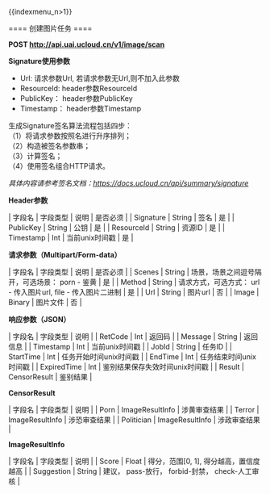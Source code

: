 {{indexmenu_n>1}}

==== 创建图片任务 ====

**POST http://api.uai.ucloud.cn/v1/image/scan**

**Signature使用参数**

- Url: 请求参数Url, 若请求参数无Url,则不加入此参数
- ResourceId: header参数ResourceId
- PublicKey： header参数PublicKey
- Timestamp： header参数Timestamp


生成Signature签名算法流程包括四步：  
（1）将请求参数按照名进行升序排列；  
（2）构造被签名参数串；  
（3）计算签名；  
（4）使用签名组合HTTP请求。  

*具体内容请参考签名文档：https://docs.ucloud.cn/api/summary/signature*

**Header参数**

| 字段名 | 字段类型 | 说明 | 是否必须 |
| Signature | String | 签名 | 是 |
| PublicKey | String | 公钥 | 是 |
| ResourceId | String | 资源ID | 是 |
| Timestamp | Int | 当前unix时间戳 | 是 |

**请求参数（Multipart/Form-data）**

| 字段名     | 字段类型    | 说明                                        | 是否必须  |
| Scenes  | String  | 场景，场景之间逗号隔开，可选场景： porn - 鉴黄               | 是     |
| Method  | String  | 请求方式，可选方式： url - 传入图片url, file - 传入图片二进制  | 是     |
| Url     | String  | 图片url                                     | 否     |
| Image   | Binary  | 图片文件                                      | 否     |

**响应参数（JSON）**

| 字段名 | 字段类型 | 说明 |
| RetCode | Int | 返回码 |
| Message | String | 返回信息 |
| Timestamp | Int | 当前unix时间戳 |
| JobId | String | 任务ID |
| StartTime | Int | 任务开始时间unix时间戳 |
| EndTime | Int | 任务结束时间unix时间戳 |
| ExpiredTime | Int | 鉴别结果保存失效时间unix时间戳 |
| Result | CensorResult | 鉴别结果 |

**CensorResult**

| 字段名         | 字段类型             | 说明    |
| Porn        | ImageResultInfo  | 涉黄审查结果  |
| Terror      | ImageResultInfo  | 涉恐审查结果  |
| Politician  | ImageResultInfo  | 涉政审查结果  |

**ImageResultInfo**

| 字段名 | 字段类型 | 说明 |
| Score | Float | 得分，范围[0, 1], 得分越高，置信度越高 |
| Suggestion | String | 建议， pass-放行， forbid-封禁， check-人工审核 |